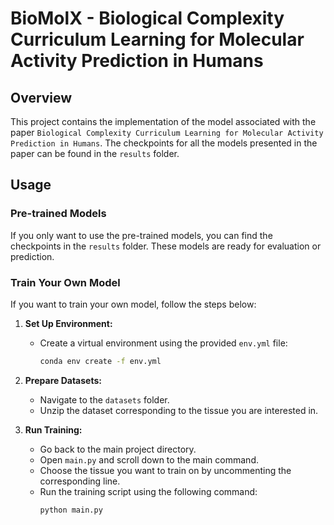 # BioMolX - Biological Complexity Curriculum Learning for Molecular Activity Prediction in Humans

## Overview
This project contains the implementation of the model associated with the paper ``Biological Complexity Curriculum Learning for Molecular Activity Prediction in Humans``.
The checkpoints for all the models presented in the paper can be found in the ``results`` folder.

## Usage

### Pre-trained Models
If you only want to use the pre-trained models, you can find the checkpoints in the ``results`` folder. These models are ready for evaluation or prediction.

### Train Your Own Model
If you want to train your own model, follow the steps below:

1. **Set Up Environment:**
   - Create a virtual environment using the provided `env.yml` file:
     ```bash
     conda env create -f env.yml
     ```

2. **Prepare Datasets:**
   - Navigate to the ``datasets`` folder.
   - Unzip the dataset corresponding to the tissue you are interested in.

3. **Run Training:**
   - Go back to the main project directory.
   - Open `main.py` and scroll down to the main command.
   - Choose the tissue you want to train on by uncommenting the corresponding line.
   - Run the training script using the following command:
     ```bash
     python main.py
     ```
